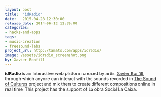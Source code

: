 ```yaml
---
layout: post
title:  "idRadio"
date:   2015-04-28 12:30:00
release_date: 2014-06-12 12:30:00
categories: 
- hacks-and-apps
tags:
- music-creation
- freesound-labs
project_url: http://tamats.com/apps/idradio/
image: /assets/idradio_screenshot.png
by: Xavier Bonfill
---
```


**idRadio** is an interactive web platform created by artist [Xavier Bonfill](http://xavierbonfill.com), through which anyone can interact with the sounds recorded in [The Sound of Cultures](/educational/soundofcultures.html) project and mix them to create different compositions online in real time. This project has the support of La obra Social La Caixa.